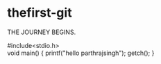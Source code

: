 # thefirst-git
THE JOURNEY BEGINS.


#include<stdio.h>
<br>
void main()
{
printf("hello parthrajsingh");
getch();
}
